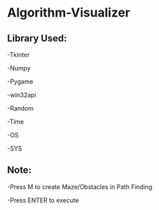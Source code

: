 # Algorithm-Visualizer

## Library Used:
-Tkinter

-Numpy

-Pygame

-win32api

-Random

-Time

-OS

-SYS


## Note:

-Press M to create Maze/Obstacles in Path Finding

-Press ENTER to execute

